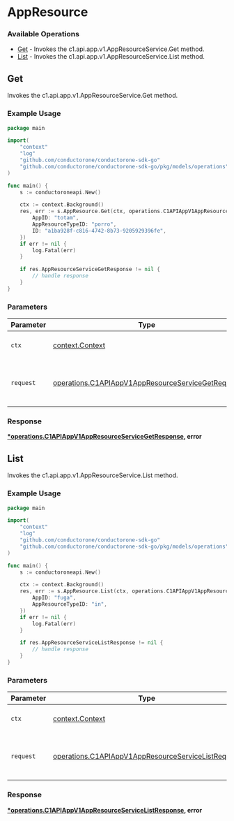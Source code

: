 # AppResource

### Available Operations

* [Get](#get) - Invokes the c1.api.app.v1.AppResourceService.Get method.
* [List](#list) - Invokes the c1.api.app.v1.AppResourceService.List method.

## Get

Invokes the c1.api.app.v1.AppResourceService.Get method.

### Example Usage

```go
package main

import(
	"context"
	"log"
	"github.com/conductorone/conductorone-sdk-go"
	"github.com/conductorone/conductorone-sdk-go/pkg/models/operations"
)

func main() {
    s := conductoroneapi.New()

    ctx := context.Background()
    res, err := s.AppResource.Get(ctx, operations.C1APIAppV1AppResourceServiceGetRequest{
        AppID: "totam",
        AppResourceTypeID: "porro",
        ID: "a1ba928f-c816-4742-8b73-9205929396fe",
    })
    if err != nil {
        log.Fatal(err)
    }

    if res.AppResourceServiceGetResponse != nil {
        // handle response
    }
}
```

### Parameters

| Parameter                                                                                                              | Type                                                                                                                   | Required                                                                                                               | Description                                                                                                            |
| ---------------------------------------------------------------------------------------------------------------------- | ---------------------------------------------------------------------------------------------------------------------- | ---------------------------------------------------------------------------------------------------------------------- | ---------------------------------------------------------------------------------------------------------------------- |
| `ctx`                                                                                                                  | [context.Context](https://pkg.go.dev/context#Context)                                                                  | :heavy_check_mark:                                                                                                     | The context to use for the request.                                                                                    |
| `request`                                                                                                              | [operations.C1APIAppV1AppResourceServiceGetRequest](../../models/operations/c1apiappv1appresourceservicegetrequest.md) | :heavy_check_mark:                                                                                                     | The request object to use for the request.                                                                             |


### Response

**[*operations.C1APIAppV1AppResourceServiceGetResponse](../../models/operations/c1apiappv1appresourceservicegetresponse.md), error**


## List

Invokes the c1.api.app.v1.AppResourceService.List method.

### Example Usage

```go
package main

import(
	"context"
	"log"
	"github.com/conductorone/conductorone-sdk-go"
	"github.com/conductorone/conductorone-sdk-go/pkg/models/operations"
)

func main() {
    s := conductoroneapi.New()

    ctx := context.Background()
    res, err := s.AppResource.List(ctx, operations.C1APIAppV1AppResourceServiceListRequest{
        AppID: "fuga",
        AppResourceTypeID: "in",
    })
    if err != nil {
        log.Fatal(err)
    }

    if res.AppResourceServiceListResponse != nil {
        // handle response
    }
}
```

### Parameters

| Parameter                                                                                                                | Type                                                                                                                     | Required                                                                                                                 | Description                                                                                                              |
| ------------------------------------------------------------------------------------------------------------------------ | ------------------------------------------------------------------------------------------------------------------------ | ------------------------------------------------------------------------------------------------------------------------ | ------------------------------------------------------------------------------------------------------------------------ |
| `ctx`                                                                                                                    | [context.Context](https://pkg.go.dev/context#Context)                                                                    | :heavy_check_mark:                                                                                                       | The context to use for the request.                                                                                      |
| `request`                                                                                                                | [operations.C1APIAppV1AppResourceServiceListRequest](../../models/operations/c1apiappv1appresourceservicelistrequest.md) | :heavy_check_mark:                                                                                                       | The request object to use for the request.                                                                               |


### Response

**[*operations.C1APIAppV1AppResourceServiceListResponse](../../models/operations/c1apiappv1appresourceservicelistresponse.md), error**

